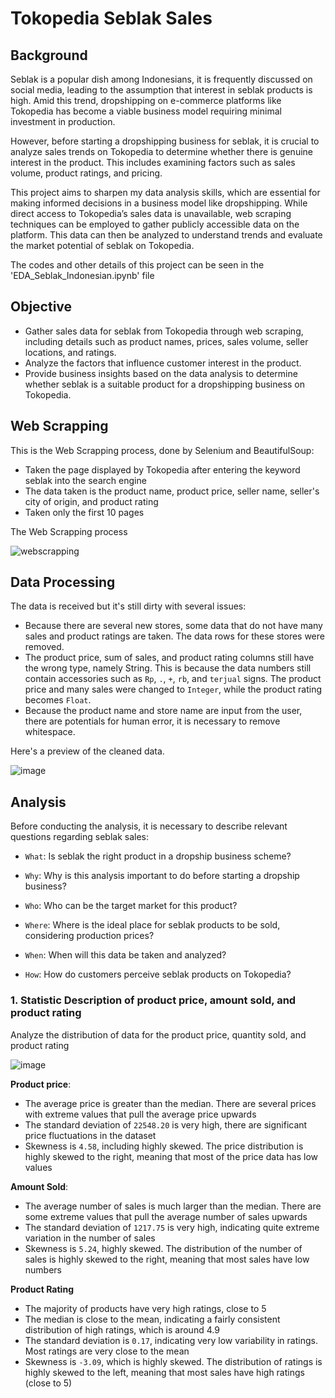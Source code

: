 # Tokopedia Seblak Sales
## Background
Seblak is a popular dish among Indonesians, it is frequently discussed on social media, leading to the assumption that interest in seblak products is high. Amid this trend, dropshipping on e-commerce platforms like Tokopedia has become a viable business model requiring minimal investment in production.

However, before starting a dropshipping business for seblak, it is crucial to analyze sales trends on Tokopedia to determine whether there is genuine interest in the product. This includes examining factors such as sales volume, product ratings, and pricing.

This project aims to sharpen my data analysis skills, which are essential for making informed decisions in a business model like dropshipping. While direct access to Tokopedia’s sales data is unavailable, web scraping techniques can be employed to gather publicly accessible data on the platform. This data can then be analyzed to understand trends and evaluate the market potential of seblak on Tokopedia.

The codes and other details of this project can be seen in the 'EDA_Seblak_Indonesian.ipynb' file

## Objective
- Gather sales data for seblak from Tokopedia through web scraping, including details such as product names, prices, sales volume, seller locations, and ratings.
- Analyze the factors that influence customer interest in the product.
- Provide business insights based on the data analysis to determine whether seblak is a suitable product for a dropshipping business on Tokopedia.

## Web Scrapping
This is the Web Scrapping process, done by Selenium and BeautifulSoup:

- Taken the page displayed by Tokopedia after entering the keyword seblak into the search engine
- The data taken is the product name, product price, seller name, seller's city of origin, and product rating
- Taken only the first 10 pages

The Web Scrapping process

![webscrapping](https://github.com/user-attachments/assets/2f33db9d-1b23-4806-82bb-7adcaefc082f)

## Data Processing
The data is received but it's still dirty with several issues:

- Because there are several new stores, some data that do not have many sales and product ratings are taken. The data rows for these stores were removed.
- The product price, sum of sales, and product rating columns still have the wrong type, namely String. This is because the data numbers still contain accessories such as `Rp`, `.`, `+`, `rb`, and `terjual` signs. The product price and many sales were changed to `Integer`, while the product rating becomes `Float`.
- Because the product name and store name are input from the user, there are potentials for human error, it is necessary to remove whitespace.

Here's a preview of the cleaned data.

![image](https://github.com/user-attachments/assets/e2a7f1d4-1737-493e-8686-f274b765612b)

## Analysis

Before conducting the analysis, it is necessary to describe relevant questions regarding seblak sales:
- `What`: Is seblak the right product in a dropship business scheme?

- `Why`: Why is this analysis important to do before starting a dropship business?

- `Who`: Who can be the target market for this product?

- `Where`: Where is the ideal place for seblak products to be sold, considering production prices?

- `When`: When will this data be taken and analyzed?

- `How`: How do customers perceive seblak products on Tokopedia?

### 1. Statistic Description of product price, amount sold, and product rating
Analyze the distribution of data for the product price, quantity sold, and product rating 

![image](https://github.com/user-attachments/assets/91b3b84e-5098-4d10-963e-e00aae72e6b3)

**Product price**:
- The average price is greater than the median. There are several prices with extreme values ​​that pull the average price upwards
- The standard deviation of `22548.20` is very high, there are significant price fluctuations in the dataset
- Skewness is `4.58`, including highly skewed. The price distribution is highly skewed to the right, meaning that most of the price data has low values

**Amount Sold**:
- The average number of sales is much larger than the median. There are some extreme values ​​that pull the average number of sales upwards
- The standard deviation of `1217.75` is very high, indicating quite extreme variation in the number of sales
- Skewness is `5.24`, highly skewed. The distribution of the number of sales is highly skewed to the right, meaning that most sales have low numbers

**Product Rating**
- The majority of products have very high ratings, close to 5
- The median is close to the mean, indicating a fairly consistent distribution of high ratings, which is around 4.9
- The standard deviation is `0.17`, indicating very low variability in ratings. Most ratings are very close to the mean
- Skewness is `-3.09`, which is highly skewed. The distribution of ratings is highly skewed to the left, meaning that most sales have high ratings (close to 5)








